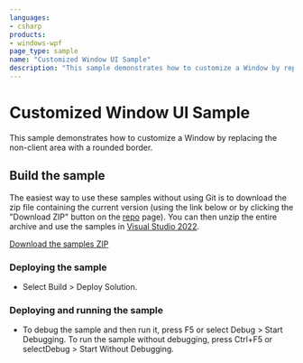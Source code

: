 ```yaml
---
languages:
- csharp
products:
- windows-wpf
page_type: sample
name: "Customized Window UI Sample"        
description: "This sample demonstrates how to customize a Window by replacing the non-client area with a rounded border."
---
```

# Customized Window UI Sample
This sample demonstrates how to customize a Window by replacing the non-client area with a rounded border.

## Build the sample
The easiest way to use these samples without using Git is to download the zip file containing the current version (using the link below or by clicking the "Download ZIP" button on the [repo](https://github.com/microsoft/WPF-Samples?tab=readme-ov-file) page). You can then unzip the entire archive and use the samples in [Visual Studio 2022](https://www.visualstudio.com/wpf-vs).

[Download the samples ZIP](../../../../archive/main.zip)

### Deploying the sample
- Select Build > Deploy Solution. 

### Deploying and running the sample
- To debug the sample and then run it, press F5 or select Debug >  Start Debugging. To run the sample without debugging, press Ctrl+F5 or selectDebug > Start Without Debugging. 


